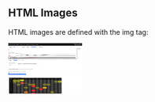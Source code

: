 
<!DOCTYPE html>
<html>
<body>

<h2>HTML Images</h2>
<p>HTML images are defined with the img tag:</p>

<a href="https://github.com/Gagniuc/Predictions-with-Markov-Chains"><kbd><img src="https://github.com/Gagniuc/Predictions-with-Markov-Chains/blob/main/ScreenShot%20-%20Predictions%20with%20Markov%20Chains%20on%20an%20unlimited%20number%20of%20states.png" width="150" alt="Predictions with Markov Chains"></kbd></a>
<a href=""><kbd><img src="" width="104" alt=""></kbd></a>
<a href=""><kbd><img src="" width="104" alt=""></kbd></a>
<a href=""><kbd><img src="" width="104" alt=""></kbd></a>
<a href=""><kbd><img src="" width="104" alt=""></kbd></a>
<a href=""><kbd><img src="" width="104" alt=""></kbd></a>
<a href=""><kbd><img src="" width="104" alt=""></kbd></a>
<a href=""><kbd><img src="" width="104" alt=""></kbd></a>
<a href=""><kbd><img src="" width="104" alt=""></kbd></a>
<a href=""><kbd><img src="" width="104" alt=""></kbd></a>
<a href=""><kbd><img src="" width="104" alt=""></kbd></a>
<a href=""><kbd><img src="" width="104" alt=""></kbd></a>
<a href=""><kbd><img src="" width="104" alt=""></kbd></a>
<a href=""><kbd><img src="" width="104" alt=""></kbd></a>
<a href=""><kbd><img src="" width="104" alt=""></kbd></a>
<a href=""><kbd><img src="" width="104" alt=""></kbd></a>
<a href=""><kbd><img src="" width="104" alt=""></kbd></a>
<a href=""><kbd><img src="" width="104" alt=""></kbd></a>
<a href=""><kbd><img src="" width="104" alt=""></kbd></a>
<a href=""><kbd><img src="" width="104" alt=""></kbd></a>
<a href=""><kbd><img src="" width="104" alt=""></kbd></a>
<a href=""><kbd><img src="" width="104" alt=""></kbd></a>
<a href=""><kbd><img src="" width="104" alt=""></kbd></a>
<a href=""><kbd><img src="" width="104" alt=""></kbd></a>
<a href=""><kbd><img src="" width="104" alt=""></kbd></a>
<a href=""><kbd><img src="" width="104" alt=""></kbd></a>
<a href=""><kbd><img src="" width="104" alt=""></kbd></a>
<a href=""><kbd><img src="" width="104" alt=""></kbd></a>
<a href=""><kbd><img src="" width="104" alt=""></kbd></a>
<a href=""><kbd><img src="" width="104" alt=""></kbd></a>
<a href=""><kbd><img src="" width="104" alt=""></kbd></a>
<a href=""><kbd><img src="" width="104" alt=""></kbd></a>
<a href=""><kbd><img src="" width="104" alt=""></kbd></a>
<a href=""><kbd><img src="" width="104" alt=""></kbd></a>
<a href=""><kbd><img src="" width="104" alt=""></kbd></a>
<a href=""><kbd><img src="" width="104" alt=""></kbd></a>
  
</body>
</html>


